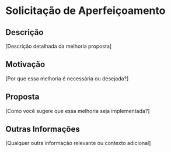 # Solicitação de Aperfeiçoamento

## Descrição
[Descrição detalhada da melhoria proposta]

## Motivação
[Por que essa melhoria é necessária ou desejada?]

## Proposta
[Como você sugere que essa melhoria seja implementada?]

## Outras Informações
[Qualquer outra informação relevante ou contexto adicional]
